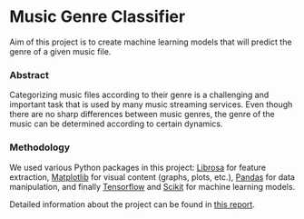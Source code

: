 # Music Genre Classifier

Aim of this project is to create machine learning models that will predict the genre of a given music file.

### Abstract

Categorizing music files according to their genre is a challenging and important task that is used by many music streaming services. Even though there are no sharp differences between music genres, the genre of the music can be determined according to certain dynamics.

### Methodology

We used various Python packages in this project: [Librosa](https://librosa.org/) for feature extraction, [Matplotlib](https://matplotlib.org/) for visual content (graphs, plots, etc.), [Pandas](https://pandas.pydata.org/) for data manipulation, and finally [Tensorflow](https://www.tensorflow.org/) and [Scikit](https://scikit-learn.org/) for machine learning models.

Detailed information about the project can be found in [this report](report.pdf).
